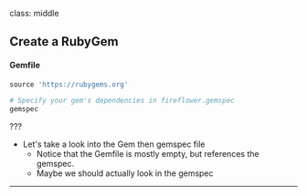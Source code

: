 class: middle
## Create a RubyGem

#### Gemfile

```ruby
source 'https://rubygems.org'

# Specify your gem's dependencies in fireflower.gemspec
gemspec
```


???

- Let's take a look into the Gem then gemspec file
  - Notice that the Gemfile is mostly empty, but references the gemspec.
  - Maybe we should actually look in the gemspec
---
